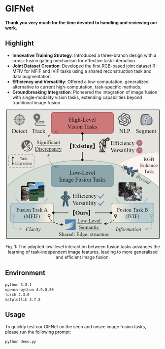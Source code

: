 # GIFNet

#### Thank you very much for the time devoted to handling and reviewing our work.

## Highlight
- **Innovative Training Strategy**: Introduced a three-branch design with a cross-fusion gating mechanism for effective task interaction.
- **Joint Dataset Creation**: Developed the first RGB-based joint dataset R-MFIV for MFIF and IVIF tasks using a shared reconstruction task and data augmentation.
- **Efficiency and Versatility**: Offered a low-computation, generalized alternative to current high-computation, task-specific methods.
- **Groundbreaking Integration**: Pioneered the integration of image fusion with single-modality vision tasks, extending capabilities beyond traditional image fusion.

<div align="center">
  <img src="images/motivation_1.png" width="500px" />
  <p>Fig. 1: The adopted low-level interaction between fusion tasks advances the learning of task-independent image features, leading to more generalised and efficient image fusion.</p>
</div>

## Environment
```
python 3.8.1
opencv-python 4.9.0.80
torch 2.3.0
matplotlib 3.7.5
```

## Usage
To quickly test our GIFNet on the seen and unsee image fusion tasks, please run the following prompt:

```
python demo.py
```
